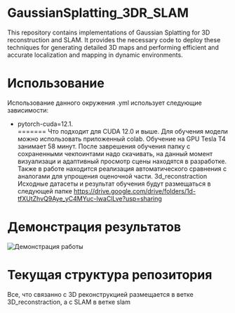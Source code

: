 # GaussianSplatting_3DR_SLAM
This repository contains implementations of Gaussian Splatting for 3D reconstruction and SLAM. It provides the necessary code to deploy these techniques for generating detailed 3D maps and performing efficient and accurate localization and mapping in dynamic environments. 
# Использование
Использование данного окружения .yml использует следующие зависимости:
* pytorch-cuda=12.1.  
=======
Что подходит для CUDA 12.0 и выше.
Для обучения модели можно использовать приложенный colab. Обучение на GPU Tesla T4 занимает 58 минут. После заврешения обучения папку с сохраненными чекпоинтами надо скачивать, на данный момент визуализаци и адаптивный просмотр сцены находятся в разработке. Также в работе находится реализация автоматического сравнения с аналогами для упрощения оценочной части.
3d_reconstraction
Исходные датасеты и результат обучения будут размещаться в следующей папке https://drive.google.com/drive/folders/1d-tfXUtZhvQ9Aye_yC4MYuc-IwaClLve?usp=sharing   
# Демонстрация результатов
![Демонстрация работы](https://drive.google.com/file/d/1nrrBoOKLelo5Z6KootpIKiokxSJzyjcr/view?usp=sharing)
# Текущая структура репозитория
Все, что связанно с 3D реконструкцией размещается в ветке 3D_reconstraction, а с SLAM в ветке slam
